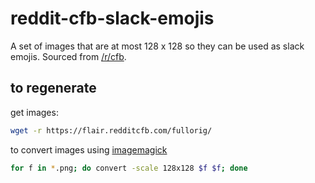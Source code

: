 # reddit-cfb-slack-emojis

A set of images that are at most 128 x 128 so they can be used as slack emojis. Sourced from [/r/cfb](https://www.reddit.com/r/cfb). 

## to regenerate

get images: 

```bash
wget -r https://flair.redditcfb.com/fullorig/
```

to convert images using [imagemagick](https://www.imagemagick.org/script/index.php)

```bash
for f in *.png; do convert -scale 128x128 $f $f; done
```
